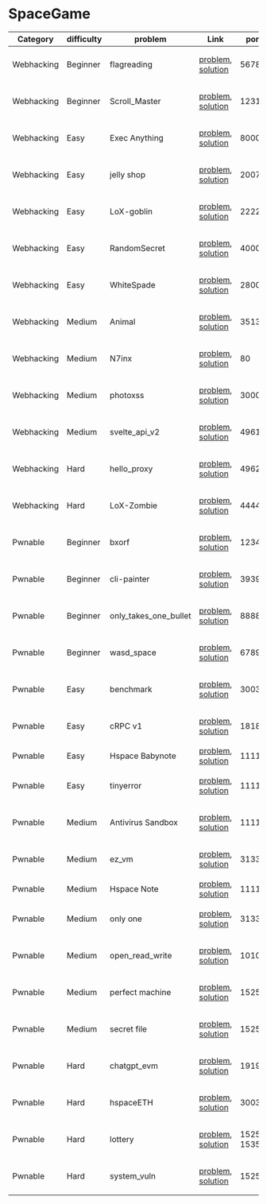 # SpaceGame

|  Category  | difficulty |        problem        |                                     Link                                     |     port     | server |               |
|------------|------------|-----------------------|------------------------------------------------------------------------------|--------------|--------|---------------|
| Webhacking | Beginner   | flagreading           | [problem][flagreading prob], [solution][flagreading sol]                     | 5678         | o      | 2024년 4월 #1 |
| Webhacking | Beginner   | Scroll_Master         | [problem][Scroll_Master prob], [solution][Scroll_Master sol]                 | 12312        | o      | 2024년 5월 #1 |
| Webhacking | Easy       | Exec Anything         | [problem][Exec Anything prob], [solution][Exec Anything sol]                 | 8000         | o      | 2024년 5월 #1 |
| Webhacking | Easy       | jelly shop            | [problem][jelly shop prob], [solution][jelly shop sol]                       | 2007         | o      | 2024년 5월 #1 |
| Webhacking | Easy       | LoX-goblin            | [problem][LoX-goblin prob], [solution][LoX-goblin sol]                       | 22222        | o      | 2024년 5월 #1 |
| Webhacking | Easy       | RandomSecret          | [problem][RandomSecret prob], [solution][RandomSecret sol]                   | 4000         | o      | 2024년 4월 #1 |
| Webhacking | Easy       | WhiteSpade            | [problem][WhiteSpade prob], [solution][WhiteSpade sol]                       | 28000        | o      | 2024년 6월 #1 |
| Webhacking | Medium     | Animal                | [problem][Animal prob], [solution][Animal sol]                               | 35135        | o      | 2024년 6월 #1 |
| Webhacking | Medium     | N7inx                 | [problem][N7inx prob], [solution][N7inx sol]                                 | 80           | o      | 2024년 5월 #1 |
| Webhacking | Medium     | photoxss              | [problem][photoxss prob], [solution][photoxss sol]                           | 3000         | o      | 2024년 4월 #1 |
| Webhacking | Medium     | svelte_api_v2         | [problem][svelte_api_v2 prob], [solution][svelte_api_v2 sol]                 | 49614        | o      | 2024년 5월 #1 |
| Webhacking | Hard       | hello_proxy           | [problem][hello_proxy prob], [solution][hello_proxy sol]                     | 49621        | o      | 2024년 5월 #1 |
| Webhacking | Hard       | LoX-Zombie            | [problem][LoX-Zombie prob], [solution][LoX-Zombie sol]                       | 44444        | o      | 2024년 5월 #1 |
| Pwnable    | Beginner   | bxorf                 | [problem][bxorf prob], [solution][bxorf sol]                                 | 12345        | o      | 2025년 1월    |
| Pwnable    | Beginner   | cli-painter           | [problem][cli-painter prob], [solution][cli-painter sol]                     | 39393        | o      | 2024년 4월 #1 |
| Pwnable    | Beginner   | only_takes_one_bullet | [problem][only_takes_one_bullet prob], [solution][only_takes_one_bullet sol] | 8888         | o      | 2024년 5월 #2 |
| Pwnable    | Beginner   | wasd_space            | [problem][wasd_space prob], [solution][wasd_space sol]                       | 6789         | o      | 2024년 5월 #2 |
| Pwnable    | Easy       | benchmark             | [problem][benchmark prob], [solution][benchmark sol]                         | 30030        | o      | 2024년 5월 #2 |
| Pwnable    | Easy       | cRPC v1               | [problem][cRPC v1 prob], [solution][cRPC v1 sol]                             | 18181        | o      | 2024년 5월 #2 |
| Pwnable    | Easy       | Hspace Babynote       | [problem][Hspace Babynote prob], [solution][Hspace Babynote sol]             | 11111        | o      | 2024 HCTF     |
| Pwnable    | Easy       | tinyerror             | [problem][tinyerror prob], [solution][tinyerror sol]                         | 11115        | o      | 2025년 1월    |
| Pwnable    | Medium     | Antivirus Sandbox     | [problem][Antivirus Sandbox prob], [solution][Antivirus Sandbox sol]         | 11111        | o      | 2024년 6월 #1 |
| Pwnable    | Medium     | ez_vm                 | [problem][ez_vm prob], [solution][ez_vm sol]                                 | 31337        | o      | 2025년 1월    |
| Pwnable    | Medium     | Hspace Note           | [problem][Hspace Note prob], [solution][Hspace Note sol]                     | 11112        | o      | 2024 HCTF     |
| Pwnable    | Medium     | only one              | [problem][only one prob], [solution][only one sol]                           | 31337        | o      | 2024년 4월 #1 |
| Pwnable    | Medium     | open_read_write       | [problem][open_read_write prob], [solution][open_read_write sol]             | 10101        | o      | 2024년 5월 #2 |
| Pwnable    | Medium     | perfect machine       | [problem][perfect machine prob], [solution][perfect machine sol]             | 15252        | o      | 2025년 1월    |
| Pwnable    | Medium     | secret file           | [problem][secret file prob], [solution][secret file sol]                     | 15252        | o      | 2024년 5월 #2 |
| Pwnable    | Hard       | chatgpt_evm           | [problem][chatgpt_evm prob], [solution][chatgpt_evm sol]                     | 19191        | o      | 2024년 5월 #2 |
| Pwnable    | Hard       | hspaceETH             | [problem][hspaceETH prob], [solution][hspaceETH sol]                         | 30031        | o      | 2024년 5월 #2 |
| Pwnable    | Hard       | lottery               | [problem][lottery prob], [solution][lottery sol]                             | 15252, 15353 | o      | 2024년 4월 #1 |
| Pwnable    | Hard       | system_vuln           | [problem][system_vuln prob], [solution][system_vuln sol]                     | 15252        | o      | 2024년 6월 #1 |



[flagreading prob]: ./problems/Webhacking/Beginner/flagreading
[flagreading sol]: ./solutions/Webhacking/Beginner/flagreading

[Scroll_Master prob]: ./problems/Webhacking/Beginner/Scroll_Master
[Scroll_Master sol]: ./solutions/Webhacking/Beginner/Scroll_Master

[Exec Anything prob]: ./problems/Webhacking/Easy/Exec_Anything
[Exec Anything sol]: ./solutions/Webhacking/Easy/Exec_Anything

[jelly shop prob]: ./problems/Webhacking/Easy/jelly_shop
[jelly shop sol]: ./solutions/Webhacking/Easy/jelly_shop

[LoX-goblin prob]: ./problems/Webhacking/Easy/LoX-goblin
[LoX-goblin sol]: ./solutions/Webhacking/Easy/LoX-goblin

[RandomSecret prob]: ./problems/Webhacking/Easy/RandomSecret
[RandomSecret sol]: ./solutions/Webhacking/Easy/RandomSecret

[WhiteSpade prob]: ./problems/Webhacking/Easy/WhiteSpade
[WhiteSpade sol]: ./solutions/Webhacking/Easy/WhiteSpade

[hello_proxy prob]: ./problems/Webhacking/Hard/hello_proxy
[hello_proxy sol]: ./solutions/Webhacking/Hard/hello_proxy

[LoX-Zombie prob]: ./problems/Webhacking/Hard/LoX-Zombie
[LoX-Zombie sol]: ./solutions/Webhacking/Hard/LoX-Zombie

[Animal prob]: ./problems/Webhacking/Medium/Animal
[Animal sol]: ./solutions/Webhacking/Medium/Animal

[N7inx prob]: ./problems/Webhacking/Medium/N7inx
[N7inx sol]: ./solutions/Webhacking/Medium/N7inx

[photoxss prob]: ./problems/Webhacking/Medium/photoxss
[photoxss sol]: ./solutions/Webhacking/Medium/photoxss

[svelte_api_v2 prob]: ./problems/Webhacking/Medium/svelte_api_v2
[svelte_api_v2 sol]: ./solutions/Webhacking/Medium/svelte_api_v2

[bxorf prob]: ./problems/Pwnable/Beginner/bxorf
[bxorf sol]: ./solutions/Pwnable/Beginner/bxorf

[cli-painter prob]: ./problems/Pwnable/Beginner/cli-painter
[cli-painter sol]: ./solutions/Pwnable/Beginner/cli-painter

[only_takes_one_bullet prob]: ./problems/Pwnable/Beginner/only_takes_one_bullet
[only_takes_one_bullet sol]: ./solutions/Pwnable/Beginner/only_takes_one_bullet

[wasd_space prob]: ./problems/Pwnable/Beginner/wasd_space
[wasd_space sol]: ./solutions/Pwnable/Beginner/wasd_space

[benchmark prob]: ./problems/Pwnable/Easy/benchmark
[benchmark sol]: ./solutions/Pwnable/Easy/benchmark

[cRPC v1 prob]: ./problems/Pwnable/Easy/cRPC_v1
[cRPC v1 sol]: ./solutions/Pwnable/Easy/cRPC_v1

[Hspace Babynote prob]: ./problems/Pwnable/Easy/Hspace_Babynote
[Hspace Babynote sol]: ./solutions/Pwnable/Easy/Hspace_Babynote

[tinyerror prob]: ./problems/Pwnable/Easy/tinyerror
[tinyerror sol]: ./solutions/Pwnable/Easy/tinyerror

[Antivirus Sandbox prob]: ./problems/Pwnable/Medium/Antivirus_Sandbox
[Antivirus Sandbox sol]: ./solutions/Pwnable/Medium/Antivirus_Sandbox

[ez_vm prob]: ./problems/Pwnable/Medium/ez_vm
[ez_vm sol]: ./solutions/Pwnable/Medium/ez_vm

[Hspace Note prob]: ./problems/Pwnable/Medium/Hspace_Note
[Hspace Note sol]: ./solutions/Pwnable/Medium/Hspace_Note

[only one prob]: ./problems/Pwnable/Medium/only_one
[only one sol]: ./solutions/Pwnable/Medium/only_one

[open_read_write prob]: ./problems/Pwnable/Medium/open_read_write
[open_read_write sol]: ./solutions/Pwnable/Medium/open_read_write

[perfect machine prob]: ./problems/Pwnable/Medium/perfect_machine
[perfect machine sol]: ./solutions/Pwnable/Medium/perfect_machine

[secret file prob]: ./problems/Pwnable/Medium/secret_file
[secret file sol]: ./solutions/Pwnable/Medium/secret_file

[chatgpt_evm prob]: ./problems/Pwnable/Hard/chatgpt_evm
[chatgpt_evm sol]: ./solutions/Pwnable/Hard/chatgpt_evm

[hspaceETH prob]: ./problems/Pwnable/Hard/hspaceETH
[hspaceETH sol]: ./solutions/Pwnable/Hard/hspaceETH

[lottery prob]: ./problems/Pwnable/Hard/lottery
[lottery sol]: ./solutions/Pwnable/Hard/lottery

[system_vuln prob]: ./problems/Pwnable/Hard/system_vuln
[system_vuln sol]: ./solutions/Pwnable/Hard/system_vuln



[asdf prob]: http://google.com
[asdf sol]: http://google.com

